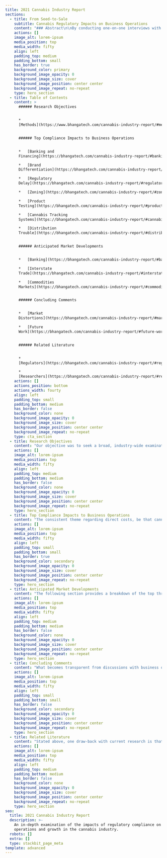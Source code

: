 ```yaml
---
title: 2021 Cannabis Industry Report
sections:
  - title: From Seed-to-Sale
    subtitle: Cannabis Regulatory Impacts on Business Operations
    content: "### Abstract\n\nBy conducting one-on-one interviews with cannabis industry executives in a sample of five recreational states, we are able to obtain a qualitative understanding of the consequences of state regulatory compliance on operations and growth. Interviews included the full range of license types, from Producer to Retail, in order to understand the implications of compliance for each stage in the cannabinoid product lifecycle. To balance the perspective of industry interviewees, we included interviews with state regulators in Washington and Oregon.\n\nThe most salient of issues consistently communicated by business operators related to banking and access to commercial financing. The interviews further indicate the regulated cannabis market -- both in terms of product liquidity and inventory prices -- is distorted due to state regulatory policies.\_ We conclude our work with a summary of the trajectory of markets as anticipated by industry participants, followed by commentary on the implications from our interviews. We observe that compliance with state regulations is hampering growth and, most importantly, the supply-price efficiencies expected in open free markets.\n"
    actions: []
    image_alt: lorem-ipsum
    media_position: top
    media_width: fifty
    align: left
    padding_top: medium
    padding_bottom: small
    has_border: true
    background_color: primary
    background_image_opacity: 0
    background_image_size: cover
    background_image_position: center center
    background_image_repeat: no-repeat
    type: hero_section
  - title: Table of Contents
    content: >
      ###### Research Objectives


      *  
      [Methods](https://www.bhangatech.com/cannabis-industry-report/#methods)


      ###### Top Compliance Impacts to Business Operations


      *   [Banking and
      Financing](https://bhangatech.com/cannabis-industry-report/#banking-and-financing)  

      *   [Brand
      Differentiation](https://bhangatech.com/cannabis-industry-report/#brand-differentiation)

      *   [Regulatory
      Delay](https://bhangatech.com/cannabis-industry-report/#regulatory-delay)

      *   [Zoning](https://bhangatech.com/cannabis-industry-report/#zoning)

      *   [Product
      Testing](https://bhangatech.com/cannabis-industry-report/#product-testing)

      *   [Cannabis Tracking
      Systems](https://bhangatech.com/cannabis-industry-report/#cannabis-tracking-systems)

      *   [Distribution
      Trouble](https://bhangatech.com/cannabis-industry-report/#distribution-trouble)


      ###### Anticipated Market Developments


      *   [Banking](https://bhangatech.com/cannabis-industry-report/#banking)

      *   [Interstate
      Trade](https://bhangatech.com/cannabis-industry-report/#interstate-trade)

      *   [Commodities
      Markets](https://bhangatech.com/cannabis-industry-report/#commodities-markets)


      ###### Concluding Comments


      *   [Market
      Distortions](https://bhangatech.com/cannabis-industry-report/#market-distortions)

      *   [Future
      Work](https://bhangatech.com/cannabis-industry-report/#future-work)


      ###### Related Literature


      *  
      [Regulators](https://bhangatech.com/cannabis-industry-report/#regulators)

      *  
      [Researchers](https://bhangatech.com/cannabis-industry-report/#researchers)
    actions: []
    actions_position: bottom
    actions_width: fourty
    align: left
    padding_top: small
    padding_bottom: medium
    has_border: false
    background_color: none
    background_image_opacity: 0
    background_image_size: cover
    background_image_position: center center
    background_image_repeat: no-repeat
    type: cta_section
  - title: Research Objectives
    content: "Our objective was to seek a broad, industry-wide examination of cannabis participants because far too often states are treated independently. Indeed, the most accurate reports available on the cannabis industry are often published by state regulatory boards themselves in order to meet legislative mandates. These reports are therefore solely focused on a single state. Indeed, most state-produced research on the cannabis industry does not focus on the business consequences for operators due to regulations. Instead, state policy researchers focus on either macro-economic factors such as raw THC produced or canopy grown with future forecasts. In other instances, researchers focus on addressing public health or social perception changes.\_\n\nWhile a state-centric perspective is appropriate for many examinations due to the patchwork of legalized markets across the US, this technique fragments the potential of examining the meta-trends within the cannabis industry. This lack of focus on the economic and financial consequences presents a clear gap in current research.\_\n\nWithout exception, cannabinoid products are among the most heavily regulated and taxed consumer products available in the US. This implies that business owners and operators are experiencing real costs associated with compliance. What are they?\n\nWe attempt to answer this with a motivating interview question: \"How does compliance with state regulations impact business operations and growth?\"\n\n### Methods\n\nBecause each point in the lifecycle of a cannabinoid product (\"seed to sale\") is tracked by all states, we did not limit our examination to a particular license type. Instead, we sought the perspective of established businesses at each stage.\_\n\nIn order to obtain first-hand information from business operators, we conducted one-on-one interviews with established cannabinoid operators. These interviews were unsolicited -- we conducted direct outreach seeking individuals who were managing business operations and willing to participate in the research.\_ Of 100 businesses contacted, we obtained 12 partial interviews and 16 complete interviews. While our hope was for a minimum of 30 *completed* interviews, we felt the data collected thus far were still significant and worth sharing before any insights grew stale.\n\nBecause our examination sought to understand the trends and trajectories for markets, we attempted to select states at varying stages of maturity. Maturity in this context is tied to the development of the regulated market, rather than the illicit market ecosystem. Attempting to gauge the maturity of an unregulated market's ecosystem (production, distribution, consumption) would be a quixotic task as little data are available and market participants are not directly identifiable. While we concede that an existing illicit market likely contributes to the trajectory of a regulated market's development, this is an unknowable quantity. Moreover, the state's legal regulations directly shape the legalized consumer market's development as it is through the regulated market processes that direct retail activity is possible. In our opinion, the legislated regulations are strict enough to make the existence of the unregulated market's operational efficiency a moot point -- legal operators *cannot* function in a similar way as illicit operators, so it is a matter of comparing apples to robots.\_ What is *measurable* in this context is *the experience of the legal operator since inception*.\_\n\nWe view a state’s existing *medical* cannabis program in a similar light. That is, the transition effects from an existing Medical Cannabis program were excluded on the basis that the medical program existed in each state *prior* to recreational status, thereby acting as a *loose* control condition among all participating states. We cannot construct a laboratory with exactly controlled pre-recreational states, though we can evaluate the *recreational* status as similar enough to act as an acceptable control among the states.\_\_\n\nTo establish a baseline understanding of the nation-wide trends in cannabis at varying degrees of market maturity, we selected key markets for examination: CA, CO, OR, MA, WA.\n"
    actions: []
    image_alt: lorem-ipsum
    media_position: top
    media_width: fifty
    align: left
    padding_top: medium
    padding_bottom: medium
    has_border: false
    background_color: none
    background_image_opacity: 0
    background_image_size: cover
    background_image_position: center center
    background_image_repeat: no-repeat
    type: hero_section
  - title: Top Compliance Impacts to Business Operations
    content: "The consistent theme regarding direct costs, be that cannabis product testing, plant tagging, harvest tracking, or simple CTS data entry, is that they are largely resolvable with an employee hire. This was a surprising finding as we speculated that operational demands would be considered heavy even in light of employee hires. While our objective was to find the direct consequences of compliance on operations, our interviews revealed that the *indirect effects of existing regulations were more salient for businesses* than the direct. The following sections summarizes these salient issues expressed by interviewees in order of relative salience to the interviewees.\n\n### Banking and Financing\n\nEach operator in some form brought up banking or commercial financing, without exception. This problem, originating exclusively on the federal level, remains the bugbear for the industry with multiple secondary consequences.\_\_\n\nWhile state regulators expressed a direct interest in attempting to help cannabis operators, there is only so much a state government can do in light of federal regulations regarding cannabis as a Schedule I controlled substance. This is likely no surprise to any reader. As it stands, banking services for any cannabis related business are generally restricted to in-state credit unions. Banking services for multi-state operators (MSOs) remain exceptionally rare and reserved for the largest and well-funded enterprises, often publicly traded operations.\n\nDespite the status of banking, interviews with state regulators in WA and OR indicate *satisfaction with the trajectory of banking* penetration among cannabis operators. WA cited 99% of taxes collected come in the form of a check, a strong leading indication of business banking services. Operators, however, see the situation as expensive with monthly banking services a noticeable line-item, especially compared to the range of banking services offered to them versus traditional commercial banking options (cash deposits, transfers, payroll). This trend was not as noticeable regarding insurance costs, as no cannabis operators expressed insurance as onerous.\n\nBeyond expensive basic banking services, obtaining financing opportunities remains an extremely salient challenge for business operators, particularly due to the lack of acceptance of cannabis as an equal-risk operation to other legal manufacturing, wholesale or retail operations. Banks simply restrict or outright deny access to traditional commercial lending such as obtaining lines of credit against equipment or real estate. We explore potential consequences of this structure in our commentary, “Market Distortions.”\_\n\n### Brand Differentiation\n\nMultiple operators, from production to retail, expressed an interest in brand development. From their perspective, cannabis is competitive regardless of which segment of the industry one operates in and that long-term brand differentiation will be needed to sustain future growth. We summarize below, by operator type, the expressed obstacles to brand development.\_\n\nFor retailers, concerns focused on consumer access to products including how regulations impacted customer experience or inadvertently perpetuated negative social stigmas. An example of perpetuating social stigma is rules pertaining to product accessibility: cannabinoid products cannot be viewable from public spaces, resulting in boarded up windows, typically a sign of antisocial behavior. This later problem is tightly coupled to zoning restrictions (below), though is also impacted by state-mandated licencing constraints.\_\n\nIn the case of production operations, their ability to develop a deep customer relationship (\"brand\") is severely constrained by the total canopy of production. That is, a single grow operation which may feel it has a competitively advantaged product (\"flower\", “genetics”), cannot supply enough dispensaries to develop the penetration needed to build a consistent supply that can translate into a *Brand*. That is, the supply constraint prevents the retail penetration necessary for a consumer recognition of a grow-operation. As explored further in “Market Distortions” (below), the value of cannabinoid products in any form are directly tied to the artificial supply constraints imposed by canopy licensing limits. Licensing and premise requirements (security, facilities, etc) perpetuate the cost-skew.\n\nWere those canopy limits or facility constraints removed, the per-unit cost of a cannabinoid product would demonstrably drop. We speculate that while production operations would then be positioned *hypothetically* to expand operations sufficiently to develop consistent market penetration which *may* result in consumer brand awareness, we feel it is *more likely* that cannabis would rapidly come into alignment with other farming commodities: less branding on base products and more on refined or finished goods. In that scenario, the processing and edibles operators would be better positioned for long-term brand development, as would retail locations focused on a differentiated consumer experience, such as seen with Starbucks or McDonalds compared to generic coffee or burger operations.\n\nFor processing companies, the obstacles were generally restricted to typical product-differentiation needs: proper penetration into retail spaces and reliable supply lines. These are, in effect, issues regarding capitalization and operational scale. Regulatory compliance was not characterized as impactful on brand development.\_\_\n\nThe exception to this desire for brand development was with the Wholesale and Logistics licenses due to their B2B focus. However, multiple wholesale operators expressed their service differentiation as a close collaboration with producers and processors in developing *their* brands. The wholesale operators included in our interviews expressed prior experience in logistics that they leveraged into the cannabis trade. Many participants expressed this experience provided them the proper perspective on cannabis as a *commodity*, a perspective in the opinion of the interviewees that is not frequently shared by other license holders such as dispensaries and producers. Indeed, many of the wholesale operators expressed auxiliary business services focused within industry and operational consulting as a primary value proposition for producers and processors. In this way, the wholesalers frequently positioned themselves in our discussions as business partners for producers and processors in which all businesses’ success have a soft dependency on one another. That is, each company’s growth is intertwined with the others. Examples include a need for coordinating pricing, guidance on packaging and the maintenance of relationships with dispensaries.\_\_\_\n\n### Regulatory Delay\n\nOverarching many discussions, interviewees highlighted the delays their businesses experienced in navigating regulatory compliance. Be it in Colorado, Oregon or Massachusetts, participants were most impressed by the lengthy process initial set up required. Some participants were looking to expand but were hampered by the application and zoning requirements. In Oregon and Washington, applications for new cannaprenueres have been effectively turned off. Washington, at the time of writing, has no plans to lift the application mortuarium. Oregon only recently (April 2021) began re-evaluating applications which were submitted prior to a state legislative moratorium that went into effect in 2018. *Three years of delay*. These are only the largest, most salient of delays for operators.\_\n\nInterviewees also expressed frustration with local municipalities, particularly in the earliest days of recreational authorization. One interviewee explained the situation as a result of local governmental officials (city, county) who are navigating the new legislation on the state- and city-levels at the same time the entrepreneurs who are attempting to launch their businesses. This results in local officials being poorly equipped from an *experiential* level -- they simply do not know how to properly implement the state, count and city ordinances. That lack of domain experience directly impacts the entrepreneurs.\n\nClearly the *costs* to the business and entrepreneur due to regulatory delay are salient and quantifiable. In the case of a producer seeking to expand canopy, she applies for another license *after* securing the land, *after* designing and constructing regulation-compliance infrastructure (facilities, security, etc), and *after* establishing insurance, water rights and more. The cost of a three-year delay in this case is the cost of the land, property taxes, insurance for *three years*.\_\n\nInterviewees did not express a perspective that this situation would change, particularly in challenging states such as California. We believe this is among the most salient impacts on the development of the cannabis market as a whole and explore the consequences further in our commentary, “Market Distortions”.\n\n### Zoning\n\nDue to state legislative structuring, many local municipalities possess direct discretion over cannabis production, processing and retail within their jurisdictions. Likely also not a surprise for any reader, the interaction effects from state licensing opportunities that must also meet county and city-level guidelines results in a myriad of complications for founding entrepreneurs. The interviewees expressed growth as exceptionally constrained from a retail, consumer-distribution perspective. Because cities frequently restrict the real estate opportunities for each license type, allowing some licensed activities, not others, or none at all, the viable locations for cannabis businesses is restricted, thereby limiting the overall opportunity for market development.\n\nWhether this was good or ill depended on the perspective of the interviewee. Some business operators expressed satisfaction with this arrangement as they were already established, providing them the operational and experiential perch from which to expand operations. However, other operators expressed extreme frustration at zoning requirements that prevent business expansion.\_\_\_\n\nIn some cases the zoning requirements, on top of regulatory requirements, result in extensive business burdens that operators often characterized as comical. One interviewee explained his business’s need to obtain wholesale licensing in order to move his harvested product to a proper drying and curing area, the latter of which were located at a different facility due to local *municipal* requirements. (see “Market Distortions”)\_\n\n### Product Testing\n\nCannabinoid testing stood out as a consistent issue for Producers and Processors. While the costs are largely passed to consumers, business operators directly experienced them as direct business costs. Dual-licensed Producer-Processors express a feeling of a double- or triple-whammy of testing their inventory at harvest as well as post-processing. The intentions of state legislation are clearly aimed at providing consumer safety measures, an important benefit of an open market over an illicit, unregulated market. We cannot provide guidance on whether testing is excessive or whether testing methodologies should be modified.\n\nSome interviewees associate testing as merely another layer of tax. Participants who openly expressed this perspective typically accepted it as merely a cost of business, one borne by all participants. Under this perspective, the business operators expressed compliance as merely a throttle on the pace the business can operate at rather than conferring any tangible competitive disadvantages. Nonetheless, the pace of activity is a determinant in business growth, so operators often saw the business processes pre- and post-testing as critical areas for operational advantage.\_ In other words, operators know they are all facing the same regulatory requirements, so if they are to obtain any meaningful market advantage, it has to occur through operational excellence. Interviewees frequently stated this as based on their experience since the recreational market started, seeing the *non-professional* entrepreneurs folding due to a lack of understanding in the critical role process plays in their business’s success.\_\_\n\n### Cannabis Tracking Systems\n\nEach regulated market, varying by state, utilizes a \"Cannabis Tracking System\" (CTS). This CTS is a piece of software provided by a vendor for the purposes of tracking cannabis products from seed-sprouting to end consumer sales (\"seed to sale\"). There are a few prominent vendors, such as Metrc, LeafLogix and BioTrac.\n\nFrom the perspective of regulators, the CTS is the mechanism for monitoring market activity. It is a mechanism for maintaining an understanding of production volumes and end consumer purchases, with the end goal of moving cannabis consumption from an illicit to a regulated market. The CTS is merely a necessary tool for monitoring this objective.\_\_\n\nFrom the perspective of business operators, there is a begrudging understanding of the CTS's implicit need and use. However, many operators expressed consternation at the operational points at which the CTS comes into play. Each operator, without fail, recognized the CTS as an operational burden, though not as a direct hamper on growth itself.\n\nHiring is the status-quo panacea for CTS data-entry. Outside retail environments, software is not viewed as a viable solution to increasing operational efficiencies. This was a surprising insight to us authors. The reason for this perspective depends on the operator type.\n\nFor producers, software frequently acts as an additional layer of obligation that interferes with the actual growing. While there is software to help with the monitoring and optimization of growing conditions over time through intensive data collection, no producer participant expressed using software for these purposes. The existing required CTS for each state was sufficient for their needs. Producers were focused on growing, not data collection.\n\nWe cannot confirm, though our interviews provide enough insight to speculate, that part of the reluctance to embrace technology as an automation tool comes from the very background of most existing cannabis industry participants: non-technical fields. For example, prior to the legalization of cannabis production within a state, experienced growers were doing so in an opaque economy. These growers were optimizing plant yield and flower quality for decades like all good farmers for millennia before: carefully monitoring the conditions and making small changes to measure the output. When a state flips to a regulated recreational market, these same growers who have never had a use for software before are faced with the prospect of using the state's CTS or doubling-down and using the state CTS *and an additional piece of software* for optimizing data collection. The former is often the choice as there is no pressing need for advanced software when growth canopies are artificially enforced. The exception to this is likely found in only the largest of indoor growing operations. Our interviews unfortunately did not allow for a confirmation of this intuition.\n\nFor wholesale and distribution operations, ancillary software for business operations was consistently a no-go. Each interview participant expressed that all existing cannabis-focused wholesale software vendors either didn't consider their use cases (and so were not viable at all) or were inadequately equipped to deal with the volume or complexities of wholesale businesses. Much of the short-comings expressed related to state CTS obligations regarded manifest generation as well as tools for inventory auditing. The latter is focused on in \"Distribution Trouble.\" Other notable concerns from wholesalers were on the out-of-the-box tools for integrating with state CTS programs or managing rolling inventory audit processes and record reconciliation issues experienced with third-party vendors who integrated with state CTSs.\_\n\nFor dispensaries, there is a pressing need for software that interacts with or manages the Point of Sale. Because consumer transactions occur both at a higher rate than most non-retail license operations, and with a broader range of SKUs, there is a more clear business need for a POS system. We suspect that the higher maturity of POS systems generally reinforces the adoption of auxiliary software tools. This aligns well with our intuitions around a retail experience. Despite the adoption of POS and cannabis-specific inventory tools, our interviews indicate the existing software vendors focused on cannabis retail operations are *not* providing clear competitive advantages. The only standout market incumbent that was not also a state CTS provider was FlowHub.\n\nFrom the perspective of software, the industry appears *adequately* satisfied with existing CTSs despite highly consistent complaints around usability.\n\nRegarding state CTS software providers (Metrc, BioTrack, etc), there is a market distortion highlighted by state legislation: a state-created software monopoly. Because each state requires a CTS in order to meet its legislative mandate to track cannabinoid products from seed-to-sale, they require a centralized data store for on-going monitoring and auditing efforts. The state, through existing RFP processes, elects a single vendor for this purpose. As one may hypothesize from basic economic theory, a monopolistic entity has little market incentive to innovate. This results in a *minimally adequate product* -- the software and service provided by the state appointed CTS meets the base requirements for each state's legislative requirements and nothing more. Operators bear the burden of vendor-lock such that the provider (Metrc et al) have no economic incentive to improve their existing product, and the consumers (business operators) must use the product. This situation will likely remain the case until cannabis regulatory restrictions lessen extensively or policy updates such as interstate commerce require a more open software market.\n\n### Distribution Trouble\n\nFor wholesale and courier businesses, the most expensive compliance operation is related to Manifest generation. A manifest is a document detailing the inventory being transferred between any two licensed businesses. It includes the driver information, the time of departure and estimated time of arrival and often the *route* traveled by the driver. While state requirements vary, each state consistently requires the shipping manifest for any location-to-location cannabis movement. While operators in some states expressed the overhead for manifests was not too onerous, operators in Oregon expressed extreme frustration about Manifest requirements. Operators in Oregon explained that because shipping must be in order, with routes for all \"end of day\" deliveries reflected in the \"start of day\" deliveries, any alteration of route caused by a new order coming in prior to shipping, resulted in extensive human work to update the manifests. This is also a problem for operational optimization because delivery drivers cannot receive updated routes while in the field.\n\nThe example in Oregon was not a universally shared constraint; however, each logistics operator mentioned manifests as a salient issue. As with many compliance-constraints discussed thus far, *the solution to this problem was an employee hire*. Many logistics firms also address this problem through business-to-business relationships. Interviewees indicate cannabis is a people-relationship driven industry. One example of this relationship building was a focus on developing consistent cadences for delivery from producers (or processors/wholesalers) to dispensaries. This approach to consistency and reliability directly reduced costs for operators.\n\nMany businesses, be it traditional wholesale or courier-only, simply create order-by deadlines which dispensaries or processing facilities need to follow. This is a standard practice in most retail-vendor environments, implying that outside the need for manifest generation and strict business policies, there is little differentiating the cannabis industry from traditional wholesale participants. The most salient concern for wholesale operators was the prospect of growth long-term and *reliable* *suppliers*.\n"
    actions: []
    image_alt: lorem-ipsum
    media_position: top
    media_width: fifty
    align: left
    padding_top: small
    padding_bottom: small
    has_border: true
    background_color: secondary
    background_image_opacity: 0
    background_image_size: cover
    background_image_position: center center
    background_image_repeat: no-repeat
    type: hero_section
  - title: Anticipated Market Developments
    content: "The following section provides a breakdown of the top three most anticipated developments as expressed by the interviewees. Where appropriate we provide a brief comment on the barriers to that development and a rough estimate on its feasibility given current legislation and public sentiment.\_\_\n\n### Banking\n\nMany operators are optimistic legislation will change at the federal level. Many expressed confidence that it can only be a matter of time before political pressure from industry actors will force federal guidance to mitigate the risk to financial institutions. For example, wholesale operators as well as producers mentioned the H.R. 1996 (\"SAFE Banking Act\") as potentially more likely under a Biden/Democrat led legislative body, though the current impasse on the Senate level clearly makes this still an outside possibility. Further, the operators believe that pressure will come from a social equity standpoint because current financing options that are available carry rates characterized as \"cutthroat\" and \"loan shark\".\n\nIf one objective of the legalization effort is to repair social damage created in the \"War on Drugs,\" then creating an environment in which former social victims (cannabis industry participants or illicit market consumers) would be authorized to access the market but at the risk of extreme debt burdens is self-defeating. As expressed by the interviewees, one mechanism to alleviate this problem is to authorize banking opportunities for legally regulated cannabis businesses such that basic commercial lending from established FDIC banks becomes available. In this vein, interviewees are envisioning existing proposals such as the SAFE Banking Act as an example, often cited by name. Interviewees frequently expressed dismay at the current state and anticipate major banking and finance reform on the three- to five year horizon.\_\_\n\n### Interstate Trade\n\nA surprising insight for us authors was how focused many interviewees were on the prospect of interstate commerce. Discussions with every license type frequently lead to interstate trade. One interviewee characterized the situation by stating that interstate commerce is already occurring for cannabis products, including international export. It simply occurs in an unregulated fashion. One state regulator confirmed the continued existence of an illicit market but said that 90% or more is intended for out-of-state export. This means that all market participants see interstate trade as a given. And, moreover, from the perspective of interviewees, interstate trade is a natural progression in the development of the *regulated* cannabis industry.\_\n\nRegardless of license type, multiple business operators expressed seeing interstate trade opportunities as *more tangible than rectifying banking regulations*. This may be a reflection of the optimism for the business owners to exploit higher-priced markets to achieve personal growth goals or to liquidate a \\[perpetual] oversupply than actually substantiated regulatory factors for their belief. We characterise it in this way because of the matter-of-fact manner in which interstate trade emerged in discussions.\_ In either case, the operators were keen to understand what *other* state operators and regulators were thinking with regards to trade.\n\nWithout overly digressing, it is worth noting the tremendous barrier to interstate trade. The current obvious elephant is federal restrictions on interstate transport due to the controlled substance scheduling and interstate highway restrictions. However, that is a seemingly simple change that would still largely result in a state-driven restriction on interstate trade. Because the entire structure of a state's domestic cannabis production and sales engine requires a constrained market, it is necessary to *maintain* tight supply controls to *maintain consistent tax revenue*. We explore this in more detail in our commentary, “Market Distortions.”\_\n\nIn either case, these market *desires* for interstate trade all occur in the backdrop of a regulated market with state tracking. Interstate commerce presumes these systems can properly integrate with other state tracking. Interviews, both with operators and regulators, indicate that current state software and data infrastructures are not equipped to manage a transition to interstate commerce. We authors expect lengthy delays with extensive litigation between state bodies vis-a-vis tax revenue remittance and reconciliation and CTS integration.\_\n\n### Commodities Markets\n\nWhile only a couple interviewees directly discussed future markets in terms of existing commodities markets, the theme of interstate commerce implied a more consistent market for exchange is needed. Some operators felt that the \"real money\" was going to be made through commodities markets, others felt there was simply a need for a consistent process for market liquidity -- meaning, a need for a contract based exchange for clearing cannabis inventory, be that on the producer-side or post-processing. For the unfamiliar reader, contractual clearing involves the creation of a contracted exchange rate for a commodity. These contracts are often referred to as ‘futures.’ For example, a producer agreeing to sell five pounds of cannabis for $1500 per pound on February 15, 2022 would represent a *future* purchase agreement.\_ If you’ve ever heard of the price of pork bellies or wheat, marketplaces for these contracts are utilized to report those prices.\_\n\nAs it stands, one major barrier to this is the rapid increase in available strains. While outside the scope of our work, a cursory glance at available products shows hundreds of available strains. Moreover, grow conditions vary site-by-site, producing a greater variance in underlying commodity quality than one would see in other markets such as tobacco, milk or even crude. Without an industry adopted standard for grading cannabinoid products, any market based exchange will face extreme challenges in honoring contracted product quality. It does not seem likely the states will provide this guidance, though they do possess much of the industry-wide data that could make cannabinoid product grading feasible. Among industry participants, the lab providers seem best positioned to capture this market opportunity.\n\nAnother primary obstacle to a commodities market is interstate trade itself. If that barrier is not alleviated, then the best market participants can expect with regards a commodities market is the product batch-level services currently provided on a state-level, typified by providers like LeafLink. For readers unfamiliar with LeafLink, they are a subscription-based marketplace in which producers (and wholesalers or processors) may list their bulk products for purchase by dispensaries. It was beyond the scope of our research to conduct an in-depth analysis of LeafLink. Nonetheless, when LeafLink did come up as an option for market liquidity, it was seen as the sales mechanism of last resort, with on-going established relationships the primarily preferred mechanism for vendor relations.\n"
    actions: []
    image_alt: lorem-ipsum
    media_position: top
    media_width: fifty
    align: left
    padding_top: medium
    padding_bottom: medium
    has_border: false
    background_color: none
    background_image_opacity: 0
    background_image_size: cover
    background_image_position: center center
    background_image_repeat: no-repeat
    type: hero_section
  - title: Concluding Comments
    content: "What becomes transparent from discussions with business operators is that current state regulatory practices *are* hampering growth, though not those initially hypothesized by us researchers. To wit, while regulatory compliance does result in higher staffing needs, higher base costs of business (from banking to security) and higher capital requirements (proper liquidity), our interviewed business operators largely transfer these costs to consumers. They may express *frustration* with the high costs of business but ultimately pass those costs onto their consumers.\_\n\nThere is a parallel cost that is implied by our interviews: *early* market entrants avoid *late* market costs.\_ We refer to this phenomenon as a *market distortion* and explore this topic, in our concluding comments, as a set of *observations only*. Our hope is future research may illuminate the validity of these observations. In short we ask, both directly through written, legislative restrictions and indirectly through the policy decisions originating from the executive branch, are state regulations perturbing market development?\n\n### Market Distortions\n\nBecause of the variance in the location and time in which recreational markets are authorized within the US, we are able to observe market development in a fairly controlled fashion. Due to state and federal legislation barring interstate commerce, each market acts independently from all other markets. This environment creates an exceptionally rare opportunity to study the development of a consumer market as most products are nationally, if not globally, broadcast simultaneously. This effectively results in an increased observable signal from the controlled, *captive* recreational cannabis market. While there are important distinctions in each state's individual implementation of the regulated markets, particularly regarding the license types available and the business activities authorized by those licenses, these differences largely do not impact consumer purchasing experiences because across all states the Retail licenses is the only authorized license type to interact directly with customers.\_\n\nFrom our perspective, most markets appear to experience similar problems over time regardless of legislative structure: a consistent multi-year increase in the supply of cannabinoid products outstripping demand, which is itself bottlenecked by retail dispensary locations. In some cases, such as in California, the regional and municipal governmental bodies generate a very salient impact on the development of these markets *because* *local municipal governments may outright ban recreational cannabis businesses*. Or, in the less pernicious form, to restrict the range of cannabis business permitted such that only small corridors of activity are possible. By making these zoning requirements on the local level, coupled with the state-level application mandates and issuance controls, the cannabis industry is hamstrung in its development. Regardless of the state in question, in our opinion, there is no other conclusion to make than that the cannabis industry does not operate as a free-market. State regulators, by legislative mandate, *directly manage* the supply and liquidity of each state’s cannabis market in a centralized, command economy manner.\n\nAs relates to our research, interviewees effectively communicated a white-knuckled grip on the business trying to steer multi-year market fluctuations in prices related to rapid supply changes. Operators in Oregon, for example, expressed a keen awareness of seasonality effects due to outdoor canopy harvests. Moreover, most participants expressed long-term concerns about supply and the trajectory of wholesale prices, all of which directly impact the viability of cannabis businesses at large. Interviews generally implied a strong sensitivity to future state regulation policies that may adversely hamper growth, on top of the current issues manifested through existing policies.\_\n\nIn our opinion it is key to understand that the strict control on the volume of cannabinoid products produced is *precisely* the mechanism states utilize to stabilize predictable tax collection from cannabinoid product sales. Without the severe restrictions on production via canopy and zoning requirements, and to a lesser extent retail sales locations, the base price for cannabis products would continue to fall, despite continued increases in consumer demand. Falling end-consumer prices directly impacts the expected tax revenues, save an increase in tax rates which are already at historic highs for any commodity category.\_\n\nTaking a step back, we see the historic illegality of cannabis is what kept its production to low levels, with dispersed growers hiding via small-batch production. That small-scale, hidden production process resulted in high prices. There is nothing inherently difficult about cannabis as a *crop* that justifies prices at current levels, save the constrained supply. The legalization of the product is then caught in an economic conundrum which invariably forces states to maintain domestic production and avoid interstate commerce--an influx of supply from a low-cost production state such as OR, CA or WA, could dramatically impact end-consumer prices and existing in-state producers. While states attempt to stave off the effects of economics by manipulating license issuance, their research confirms basic economic principles of supply-demand price elasticity such that lower consumer prices resulted in higher consumption as measured by purchase volume.\_\n\nThus, when we evaluate our forward-looking statements regarding interstate trade, we see such a change requires a reconciliation of tax revenue, likely in the form of tariffs. Through existing state legislation, the states created a captive market, both in production and retail, that now *requires that captive market status to be maintained indefinitely or risk dramatic market shocks in price*. The state’s objective in a reconciliation scheme, therefore, is to eliminate the advantages of interstate commerce. With the cannabis industry not only providing large tax windfalls but also employing thousands of people per state, such a change-risk from interstate commerce becomes more and more untenable due to market entrenchment.\_\n\nThis is of course all within the context of an on-going illicit market that persists in each state we evaluated. The states need to induce market players to *switch* from the illicit market (or put them “out of business”) by creating an economic opportunity for entrepreneurs while *also* maintaining high, predictable tax revenue. This is effectively a walking contradiction. If elimination of the illicit market were the goal, the price of cannabinoid products should fall in alignment with other similar crop products such as tobacco, rather than utilizing a benchmark comparison between regulated and unregulated “bulk cannabis” to measure success. The benchmark for *eliminating* an illegal activity cannot be *matching the price* for consumers, there has to be an inducement for full switch. That means *lower-than-illicit-market* prices.\_\n\nFrom zoning to delays in license issuance to outright mortuariums on licensure (Oregon, Washington), state regulators are managing the economy through *direct and indirect policy* decisions.\_ What remains abundantly clear, in the opinion of the authors, is that existing cannabis legislation lacks an accounting of the secondary effects that result from the bills themselves. Policy makers and regulators, we suspect, are fully aware of these problems at least in outline.\_ In either case, the state bills create an environment in which market distortions should be expected. Worse yet, there appears to be little public or legislative will for rectifying this situation in any near-term capacity, be that from naivety or status-quo satisfaction. As long as states are able to maintain relatively high tax-revenue projections and the well-positioned businesses continue to profit from the existing arrangements, there will likely be no change. Cannabis consumers pay the ultimate cost for this arrangement, namely in the form of inflated prices. Incentivized by tax revenue needs exacerbated by decades of state budget shortfalls and the 2020 Covid pandemic, we fully expect the economic distortions will persist for another decade or longer.\n\n### Future Work\n\nIn addition to the economic market development consequences explored above, there is a clear gap in research connecting meta-trends emerging in the regulated US cannabis market, particularly as pertains to the financial and economic impacts of individual state policies.\_ A framework for future examinations should attempt to focus on the interstate trends within three general domains: (1) commodity price trends ; (2) social equity and entrepreneurial access \\[due to licensing and financing access]; (3) public and social trends as pertains to use of cannabinoid products and mental health.\_ An ideal framework would be capable of accommodating and indeed integrating both a qualitative assessment as conducted here as well as quantitative inputs such as business performance metrics. While privacy constraints may make this later need more difficult to obtain, we believe an accounting that aligns actual operational performance with participant perspectives will be particularly enlightening.\_\n\nThere is also a pressing need to understand the obstacles new and *pending* market entrants are experiencing, particularly in the context of social equity. As explored in our comments above, we feel the well-heeled private citizens are the ones benefiting most from the recreational cannabis market, while the socio-economically disadvantaged are paying a higher “market entry fee” simply because the time to capitalization was higher, delaying the entrepreneur's ability to enter the market.\_ \n"
    actions: []
    image_alt: lorem-ipsum
    media_position: top
    media_width: fifty
    align: left
    padding_top: small
    padding_bottom: small
    has_border: false
    background_color: secondary
    background_image_opacity: 0
    background_image_size: cover
    background_image_position: center center
    background_image_repeat: no-repeat
    type: hero_section
  - title: Related Literature
    content: "Stated above, one draw-back with current research is that it occurs on a state-by-state basis. While we do not include an extensive literature review in this report, there is an emerging body of work studying the development of the regulated, recreational cannabis market. We organize the related literature by internal state entities (“Regulators”) and academic based researchers (“Researchers”).\_ Please note, our intent is simply to provide curious readers a direction within the literature for merely *starting* a deeper research effort.\_\n\n### Regulators\_\n\nBudney, G. (2018). Marijuana Surveillance Brief Report: Diagnosed Cannabis Poisoning and Adverse Effects.\n\nCannabis Advisory Committee. (2019). 2019 Annual Report.\n\nCannabis Advisory Committee. (2020). 2020 Annual Report.\n\nDoonan, S. McKenna D. and Johnson, J. (2020). A Baseline Review and Assessment of the Massachusetts Adult-Use Cannabis Industry: Market Data and Industry Participation.\n\nOregon Liquor Control Commission. (2021). 2021 Recreational Marijuana Supply and Demand Legislative Report.\n\nOregon Liquor Control Commission. (2018). OLCC Marijuana Program: Frequently Asked Questions (all).\n\nOregon Health Authority. (2019). Adult marijuana use, attitudes and related behaviors in Oregon.\n\nRodriguez, D. (2016). NWHIDTA Marijuana Impact Report. Office of National Drug Control Policy.\n\n### Researchers\n\nAmlung, M. et al. (2019). Price elasticity of illegal versus legal cannabis: a behavioral economic substitutability analysis. *Addiction*. Vol 114(1). 112-118. DOI <https://doi.org/10.1111/add.14437>\n\nKilmer, B. (2014). Policy designs for cannabis legalization: starting with the eight Ps. *The American Journal of Drug and Alcohol Abuse*. pp 259-261. doi: https://doi.org/10.3109/00952990.2014.894047\n\nSandberg, S. (2012). The Importance of Culture for Cannabis Markets: Towards an Economic Sociology of Illegal Drug Markets. *The British Journal of Criminology*. Vol 52(6). pp 1133–1151. doi: https://doi.org/10.1093/bjc/azs031\n\nvan Ours, J. C. and Williams, J. (2007). Cannabis prices and dynamics of cannabis use. Journal of Health Economics. Vol 26(3). 578-596. <https://doi.org/10.1016/j.jhealeco.2006.10.001>.\n"
    actions: []
    image_alt: lorem-ipsum
    media_position: top
    media_width: fifty
    align: left
    padding_top: medium
    padding_bottom: medium
    has_border: false
    background_color: none
    background_image_opacity: 0
    background_image_size: cover
    background_image_position: center center
    background_image_repeat: no-repeat
    type: hero_section
seo:
  title: 2021 Cannabis Industry Report
  description: >-
    An in-depth examination of the impacts of regulatory compliance on
    operations and growth in the cannabis industry. 
  robots: []
  extra: []
  type: stackbit_page_meta
template: advanced
---
```


